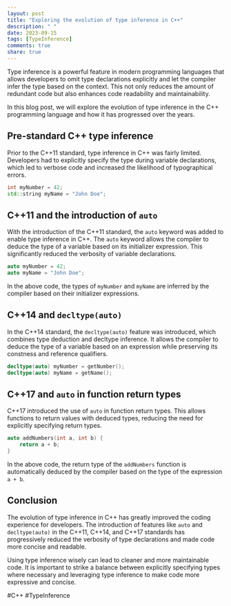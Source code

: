 ```yaml
---
layout: post
title: "Exploring the evolution of type inference in C++"
description: " "
date: 2023-09-15
tags: [TypeInference]
comments: true
share: true
---
```


Type inference is a powerful feature in modern programming languages that allows developers to omit type declarations explicitly and let the compiler infer the type based on the context. This not only reduces the amount of redundant code but also enhances code readability and maintainability.

In this blog post, we will explore the evolution of type inference in the C++ programming language and how it has progressed over the years.

## Pre-standard C++ type inference

Prior to the C++11 standard, type inference in C++ was fairly limited. Developers had to explicitly specify the type during variable declarations, which led to verbose code and increased the likelihood of typographical errors.

```cpp
int myNumber = 42;
std::string myName = "John Doe";
```

## C++11 and the introduction of `auto`

With the introduction of the C++11 standard, the `auto` keyword was added to enable type inference in C++. The `auto` keyword allows the compiler to deduce the type of a variable based on its initializer expression. This significantly reduced the verbosity of variable declarations.

```cpp
auto myNumber = 42;
auto myName = "John Doe";
```

In the above code, the types of `myNumber` and `myName` are inferred by the compiler based on their initializer expressions.

## C++14 and `decltype(auto)`

In the C++14 standard, the `decltype(auto)` feature was introduced, which combines type deduction and decltype inference. It allows the compiler to deduce the type of a variable based on an expression while preserving its constness and reference qualifiers.

```cpp
decltype(auto) myNumber = getNumber();
decltype(auto) myName = getName();
```

## C++17 and `auto` in function return types

C++17 introduced the use of `auto` in function return types. This allows functions to return values with deduced types, reducing the need for explicitly specifying return types.

```cpp
auto addNumbers(int a, int b) {
    return a + b;
}
```

In the above code, the return type of the `addNumbers` function is automatically deduced by the compiler based on the type of the expression `a + b`.

## Conclusion

The evolution of type inference in C++ has greatly improved the coding experience for developers. The introduction of features like `auto` and `decltype(auto)` in the C++11, C++14, and C++17 standards has progressively reduced the verbosity of type declarations and made code more concise and readable.

Using type inference wisely can lead to cleaner and more maintainable code. It is important to strike a balance between explicitly specifying types where necessary and leveraging type inference to make code more expressive and concise.

#C++ #TypeInference